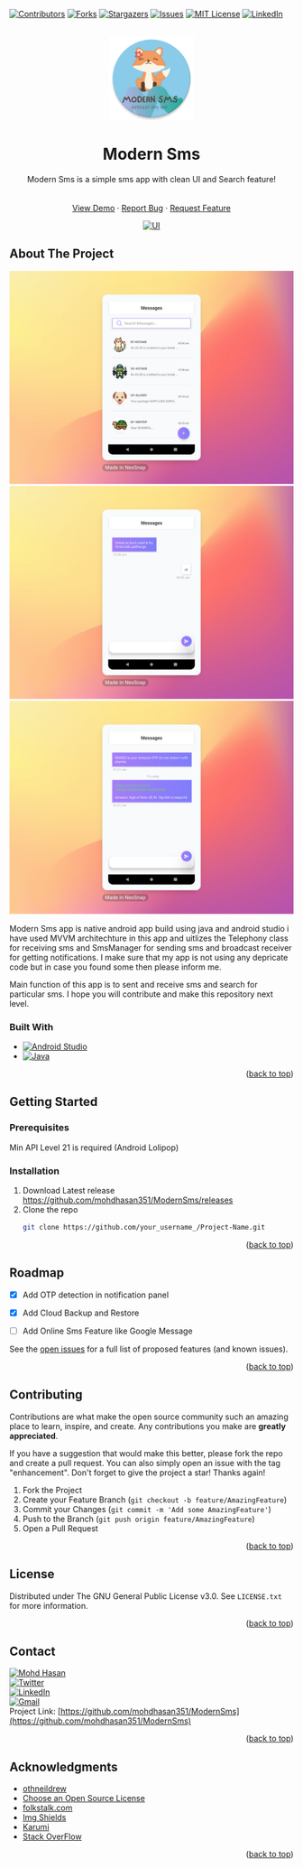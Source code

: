 <!-- Improved compatibility of back to top link: See: https://github.com/othneildrew/Best-README-Template/pull/73 -->
<a name="readme-top"></a>
<!--
*** Thanks for checking out the Best-README-Template. If you have a suggestion
*** that would make this better, please fork the repo and create a pull request
*** or simply open an issue with the tag "enhancement".
*** Don't forget to give the project a star!
*** Thanks again! Now go create something AMAZING! :D
-->



<!-- PROJECT SHIELDS -->
<!--
*** I'm using markdown "reference style" links for readability.
*** Reference links are enclosed in brackets [ ] instead of parentheses ( ).
*** See the bottom of this document for the declaration of the reference variables
*** for contributors-url, forks-url, etc. This is an optional, concise syntax you may use.
*** https://www.markdownguide.org/basic-syntax/#reference-style-links
-->
[![Contributors][contributors-shield]][contributors-url]
[![Forks][forks-shield]][forks-url]
[![Stargazers][stars-shield]][stars-url]
[![Issues][issues-shield]][issues-url]
[![MIT License][license-shield]][license-url]
[![LinkedIn][linkedin-shield]][linkedin-url]


<!-- PROJECT LOGO -->
<br />
<div align="center">
  <a href="https://github.com/othneildrew/Best-README-Template">
    <img src="https://github.com/mohdhasan351/ModernSms/blob/master/app/src/debug/res/mipmap-xxxhdpi/ic_launcher_round.png" alt="Logo" width="150" height="150">
  </a>
  <h1 align="center"> <b>Modern Sms</b></h1>

  <p align="center">
    Modern Sms is a simple sms app with clean UI and Search feature!
    <br />
    <br />
    <br />
    <a href="https://github.com/mohdhasan351/ModernSms">View Demo</a>
    ·
    <a href="https://github.com/mohdhasan351/ModernSms/issues">Report Bug</a>
    ·
    <a href="https://github.com/mohdhasan351/ModernSms/issues">Request Feature</a>
  </p>
</div>



<div align="center">
  <a href="https://github.com/othneildrew/Best-README-Template">
    <img src="https://github.com/mohdhasan351/ModernSms/blob/0a51074f7191ee1dfca5b6aa35344881341546b0/MainUI.gif"alt="UI" width="367" height="750">
  </a>
  </div>




<!-- ABOUT THE PROJECT -->
## About The Project
[![Product Name Screen Shot][MainUI]](https://example.com)
[![Product Name Screen Shot][ViewUITwo]](https://example.com)
[![Product Name Screen Shot][ViewUI]](https://example.com)

Modern Sms app is native android app build using java and android studio i have used MVVM architechture in this app and uitlizes the Telephony class for receiving sms and SmsManager for sending sms and broadcast receiver for getting notifications. I make sure that my app is not using any depricate code but in case you found some then please inform me.

Main function of this app is to sent and receive sms and search for particular sms. I hope you will contribute and make this repository next level.




### Built With


* [![Android Studio][Android]][Android-url]
* [![Java][Java.com]][Java-url]

<p align="right">(<a href="#readme-top">back to top</a>)</p>



<!-- GETTING STARTED -->
## Getting Started


### Prerequisites

Min API Level 21 is required (Android Lolipop)

### Installation

1. Download Latest release https://github.com/mohdhasan351/ModernSms/releases
2. Clone the repo
   ```sh
   git clone https://github.com/your_username_/Project-Name.git
   ```

<p align="right">(<a href="#readme-top">back to top</a>)</p>





<!-- ROADMAP -->
## Roadmap

- [x] Add OTP detection in notification panel
- [x] Add Cloud Backup and Restore
- [ ] Add Online Sms Feature like Google Message


See the [open issues](https://github.com/mohdhasan351/ModernSms/issues) for a full list of proposed features (and known issues).

<p align="right">(<a href="#readme-top">back to top</a>)</p>



<!-- CONTRIBUTING -->
## Contributing

Contributions are what make the open source community such an amazing place to learn, inspire, and create. Any contributions you make are **greatly appreciated**.

If you have a suggestion that would make this better, please fork the repo and create a pull request. You can also simply open an issue with the tag "enhancement".
Don't forget to give the project a star! Thanks again!

1. Fork the Project
2. Create your Feature Branch (`git checkout -b feature/AmazingFeature`)
3. Commit your Changes (`git commit -m 'Add some AmazingFeature'`)
4. Push to the Branch (`git push origin feature/AmazingFeature`)
5. Open a Pull Request

<p align="right">(<a href="#readme-top">back to top</a>)</p>



<!-- LICENSE -->
## License

Distributed under The GNU General Public License v3.0. See `LICENSE.txt` for more information.

<p align="right">(<a href="#readme-top">back to top</a>)</p>



<!-- CONTACT -->
## Contact

[![Mohd Hasan][Telegram]][Telegram-url]
<br>
[![Twitter][Twitter]][Twitter-url]
<br>
[![LinkedIn][linkedin-shield]][linkedin-url]
<br>
[![Gmail][Gmail]][Gmail-url]
<br>
Project Link: [https://github.com/mohdhasan351/ModernSms](https://github.com/mohdhasan351/ModernSms)

<p align="right">(<a href="#readme-top">back to top</a>)</p>



<!-- ACKNOWLEDGMENTS -->
## Acknowledgments

* [othneildrew](https://github.com/othneildrew/Best-README-Template)
* [Choose an Open Source License](https://choosealicense.com)
* [folkstalk.com](https://www.folkstalk.com/tech/how-to-check-if-the-date-belongs-to-current-week-or-not-code-examples/)
* [Img Shields](https://shields.io)
* [Karumi](https://github.com/Karumi/Dexter/)
* [Stack OverFlow](https://stackoverflow.com/questions/57175226/how-to-disable-night-mode-in-my-application-even-if-night-mode-is-enable-in-andr)

<p align="right">(<a href="#readme-top">back to top</a>)</p>



<!-- MARKDOWN LINKS & IMAGES -->
<!-- https://www.markdownguide.org/basic-syntax/#reference-style-links -->
[contributors-shield]: https://img.shields.io/github/contributors/mohdhasan351/ModernSms.svg?style=for-the-badge
[contributors-url]: https://github.com/mohdhasan351/ModernSms/graphs/contributors
[forks-shield]: https://img.shields.io/github/forks/mohdhasan351/ModernSms.svg?style=for-the-badge
[forks-url]: https://github.com/mohdhasan351/ModernSms/network/members
[stars-shield]: https://img.shields.io/github/stars/mohdhasan351/ModernSms.svg?style=for-the-badge
[stars-url]: https://github.com/mohdhasan351/ModernSms/stargazers
[issues-shield]: https://img.shields.io/github/issues/mohdhasan351/ModernSms.svg?style=for-the-badge
[issues-url]: https://github.com/mohdhasan351/ModernSms/issues
[license-shield]: https://img.shields.io/github/license/mohdhasan351/ModernSms?style=for-the-badge
[license-url]: https://github.com/mohdhasan351/ModernSms/blob/master/LICENSE
[linkedin-shield]: https://img.shields.io/badge/-LinkedIn-black.svg?style=for-the-badge&logo=linkedin&colorB=555
[linkedin-url]: https://www.linkedin.com/in/mohdhasan351/
[MainUI]: https://github.com/mohdhasan351/ModernSms/blob/d1ff47c333f9985f22b3f0dbb9ed339416435c5b/mainUi.png
[ViewUI]: https://github.com/mohdhasan351/ModernSms/blob/d1ff47c333f9985f22b3f0dbb9ed339416435c5b/ViewUi.png
[ViewUITwo]: https://github.com/mohdhasan351/ModernSms/blob/d1ff47c333f9985f22b3f0dbb9ed339416435c5b/ViewUiTwo.png
[Android]: https://img.shields.io/badge/Android%20Studio-3DDC84.svg?style=for-the-badge&logo=android-studio&logoColor=white
[Android-url]: https://developer.android.com
[Java.com]: https://img.shields.io/badge/java-%23ED8B00.svg?style=for-the-badge&logo=java&logoColor=white
[Java-url]: https://www.java.com/
[Twitter]:https://img.shields.io/badge/Twitter-%231DA1F2.svg?style=for-the-badge&logo=Twitter&logoColor=white
[Twitter-url]:https://twitter.com/h1asan
[Telegram]:https://img.shields.io/badge/Telegram-2CA5E0?style=for-the-badge&logo=telegram&logoColor=white
[Telegram-url]:https://t.me/mohdhasan351
[Gmail]:https://img.shields.io/badge/Gmail-D14836?style=for-the-badge&logo=gmail&logoColor=white
[Gmail-url]:mohdhasan351@gmail.com
